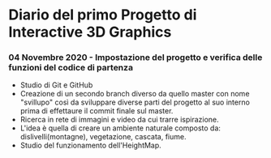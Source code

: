 # Diario del primo Progetto di Interactive 3D Graphics

### 04 Novembre 2020 - Impostazione del progetto e verifica delle funzioni del codice di partenza 

- Studio di Git e GitHub
- Creazione di un secondo branch diverso da quello master con nome "svillupo" così da sviluppare diverse parti del progetto al suo interno prima di effettaure il commit finale sul master.
- Ricerca in rete di immagini e video da cui trarre ispirazione. 
- L'idea è quella di creare un ambiente naturale composto da: dislivelli(montagne), vegetazione, cascata, fiume. 
- Studio del funzionamento dell'HeightMap.